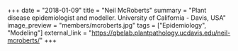 +++
date = "2018-01-09"
title = "Neil McRoberts"
summary = "Plant disease epidemiologist and modeller. University of California - Davis, USA"
image_preview = "members/mcroberts.jpg"
tags = ["Epidemiology", "Modeling"]
external_link = "https://qbelab.plantpathology.ucdavis.edu/neil-mcroberts/"
+++
